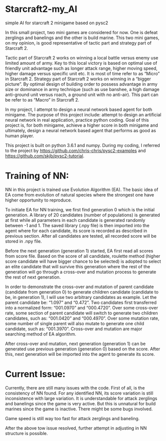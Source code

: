 # Starcraft2-my_AI
simple AI for starcraft 2 minigame based on pysc2

In this small project, two mini games are considered for now. One is defeat zerglings and banelings and the other is build marine. This two mini games, on my opinion, is good representative of tactic part and strategy part of Starcraft 2. 

Tactic part of Starcraft 2 works on winning a local battle versus enemy use limited amount of army. Key to this local victory is based on optimal use of friendly unit advantage such as longer attack range, higher moving speed, higher damage versus specific unit etc. It is most of time refer to as “Micro” in Starcraft 2. Strategy part of Starcraft 2 works on winning in a “bigger picture”. By optimal design of building order to possess advantage in army size or dominance in army technique (such as use banshee, a high damage anti-ground unit versus roach, a ground unit with no anti-air). This part can be refer to as “Macro” in Starcraft 2.

In my project, I attempt to design a neural network based agent for both minigame.  The purpose of this project include: attempt to design an artificial neural network in real application, practice python coding. Goal of this project is, for both minigame, achieve a higher score in both minigame and ultimately, design a neural network based agent that performs as good as human player.

This project is built on python 3.6.1 and numpy. During my coding, I referred to the project by https://github.com/chris-chris/pysc2-examples and https://github.com/skjb/pysc2-tutorial. 

# Training of NN:

NN in this project is trained use Evolution Algorithm (EA). The basic idea of EA come from evolution of natural species where the strongest one have higher opportunity to reproduce. 

To initiate EA for NN training, we first find generation 0 which is the initial generation. A library of 20 candidates (number of populations) is generated at first while all parameters in each candidate is generated randomly between -1 and 1. The saved library (.npy file) is then imported into the agent where for each candidate, its score is recorded as described in previous section. After all candidates are tested, all recorded score will be stored in .npy file.

Before the next generation (generation 1) started, EA first read all scores from score file. Based on the score of all candidate, roulette method (higher score candidate will have bigger chance to be selected) is adopted to select an elite candidate that will survive this generation where the rest of the generation will go through a cross-over and mutation process to generate the rest of next generation. 

In order to demonstrate the cross-over and mutation of parent candidate (candidate from generation 0) to generate children candidate (candidate to be, in generation 1), I will use two arbitrary candidates as example. Let the parent candidate be: “1.097” and “0.472”. Two candidates first transferred into a normalized form: “001.0970” and “000.4720”. Over some cross-over rate, some section of parent candidate will switch to generate two children candidates, such as: “001.0420” and “000.4970”. Over some mutation rate, some number of single parent will also mutate to generate one child candidate, such as: “001.3970”. Cross-over and mutation are major searching method of EA algorithm.

After cross-over and mutation, next generation (generation 1) can be generated use previous generation (generation 0) based on the score. After this, next generation will be imported into the agent to generate its score.

# Current Issue:

Currently, there are still many issues with the code. First of all, is the consistency of NN found. For any identified NN, its score variation is still inconsistence with large variation. It is understandable for attack zerglings and banelings since the game is very active. But this is unnatural for build marines since the game is inactive. There might be some bugs involved. 

Game speed is still way too fast for attack zerglings and baneling. 

After the above tow issue resolved, further attempt in adjusting in NN structure is possible.
